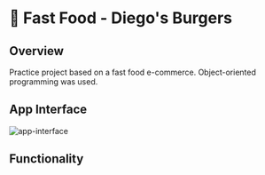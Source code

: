 
# 🍔 Fast Food - Diego's Burgers

## Overview

Practice project based on a fast food e-commerce. Object-oriented programming was used.

## App Interface

![app-interface](https://github.com/barbozadiego/2020-fastfood/assets/73412079/d104b9bd-576b-4fb2-a5eb-a6d6ef79fc6d)

## Functionality